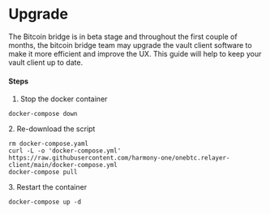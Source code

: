 # Upgrade

The Bitcoin bridge is in beta stage and throughout the first couple of months, the bitcoin bridge team may upgrade the vault client software to make it more efficient and improve the UX. This guide will help to keep your vault client up to date.

#### Steps

1. Stop the docker container

```
docker-compose down
```

2\. Re-download the script

```
rm docker-compose.yaml
curl -L -o 'docker-compose.yml' https://raw.githubusercontent.com/harmony-one/onebtc.relayer-client/main/docker-compose.yml
docker-compose pull
```

3\. Restart the container

```
docker-compose up -d
```
